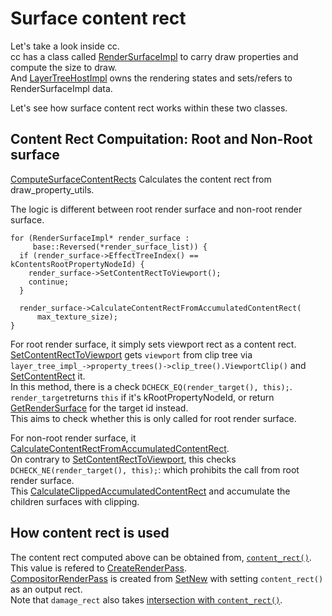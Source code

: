 # Surface content rect
Let's take a look inside cc.  
cc has a class called [RenderSurfaceImpl](https://source.chromium.org/chromium/chromium/src/+/main:cc/layers/render_surface_impl.h;l=55;drc=cf2ba5ddae1d5cd3cb9bd3765ada9367ad33e65d) to carry draw properties and compute the size to draw.  
And [LayerTreeHostImpl](https://source.chromium.org/chromium/chromium/src/+/main:cc/trees/layer_tree_host_impl.h;l=189;drc=b475091ab9ecff82505c502497b39723da00bc69) owns the rendering states and sets/refers to RenderSurfaceImpl data.  

Let's see how surface content rect works within these two classes.

## Content Rect Compuitation: Root and Non-Root surface
[ComputeSurfaceContentRects](https://source.chromium.org/chromium/chromium/src/+/main:cc/trees/draw_property_utils.cc;l=1103;drc=5a524eccbe4138e4edbccbb30ff79f8e0766e349) Calculates the content rect from draw_property_utils.

The logic is different between root render surface and non-root render surface.

```cpp=
for (RenderSurfaceImpl* render_surface :
     base::Reversed(*render_surface_list)) {
  if (render_surface->EffectTreeIndex() == kContentsRootPropertyNodeId) {
    render_surface->SetContentRectToViewport();
    continue;
  }

  render_surface->CalculateContentRectFromAccumulatedContentRect(
      max_texture_size);
}
```
For root render surface, it simply sets viewport rect as a content rect.  
[SetContentRectToViewport](https://source.chromium.org/chromium/chromium/src/+/main:cc/layers/render_surface_impl.cc;l=301;drc=5a524eccbe4138e4edbccbb30ff79f8e0766e349) gets `viewport` from clip tree via `layer_tree_impl_->property_trees()->clip_tree().ViewportClip()` and [SetContentRect](https://source.chromium.org/chromium/chromium/src/+/main:cc/layers/render_surface_impl.cc;l=203;drc=5a524eccbe4138e4edbccbb30ff79f8e0766e349) it.  
In this method, there is a check `DCHECK_EQ(render_target(), this);`.  
`render_target`returns `this` if it's kRootPropertyNodeId, or return [GetRenderSurface](https://source.chromium.org/chromium/chromium/src/+/main:cc/trees/property_tree.h;l=404;drc=5a524eccbe4138e4edbccbb30ff79f8e0766e349) for the target id instead.  
This aims to check whether this is only called for root render surface.

For non-root render surface, it [CalculateContentRectFromAccumulatedContentRect](https://source.chromium.org/chromium/chromium/src/+/main:cc/layers/render_surface_impl.cc;l=273;drc=5a524eccbe4138e4edbccbb30ff79f8e0766e349).  
On contrary to [SetContentRectToViewport](https://source.chromium.org/chromium/chromium/src/+/main:cc/layers/render_surface_impl.cc;l=301;drc=5a524eccbe4138e4edbccbb30ff79f8e0766e349), this checks `DCHECK_NE(render_target(), this);`: which prohibits the call from root render surface.  
This [CalculateClippedAccumulatedContentRect](https://source.chromium.org/chromium/chromium/src/+/main:cc/layers/render_surface_impl.cc;l=226;drc=5a524eccbe4138e4edbccbb30ff79f8e0766e349) and accumulate the children surfaces with clipping.

## How content rect is used
The content rect computed above can be obtained from, [`content_rect()`](https://source.chromium.org/chromium/chromium/src/+/main:cc/layers/render_surface_impl.h;l=180;drc=5a524eccbe4138e4edbccbb30ff79f8e0766e349).  
This value is refered to [CreateRenderPass](https://source.chromium.org/chromium/chromium/src/+/main:cc/layers/render_surface_impl.cc;l=401;drc=5a524eccbe4138e4edbccbb30ff79f8e0766e349).  
[CompositorRenderPass](https://source.chromium.org/chromium/chromium/src/+/main:components/viz/common/quads/compositor_render_pass.h;l=51;drc=5a524eccbe4138e4edbccbb30ff79f8e0766e349) is created from [SetNew](https://source.chromium.org/chromium/chromium/src/+/main:components/viz/common/quads/compositor_render_pass.h;l=64;drc=5a524eccbe4138e4edbccbb30ff79f8e0766e349) with setting `content_rect()` as an output rect.  
Note that `damage_rect` also takes [intersection with `content_rect()`](https://source.chromium.org/chromium/chromium/src/+/main:cc/layers/render_surface_impl.cc;l=405;drc=5a524eccbe4138e4edbccbb30ff79f8e0766e349).  
